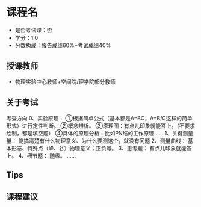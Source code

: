 # 课程名
- 是否考试课：否
- 学分：1.0
- 分数构成：报告成绩60%+考试成绩40%

## 授课教师
- 物理实验中心教师+空间院/理学院部分教师

## 关于考试
考查方向
0、实验原理：
①根据简单公式（基本都是A=BC，A=B/C这样的简单形式）进行定性判断。
②概念辨析。
③原理图：有点儿印象就能答上。（不要求绘制，都是填空题）
④具体的原理分析：比如PN结的工作原理……
1、关键测量量：
能搞清楚有什么物理意义、为什么要测这个，就没有问题
2、测量曲线：
基本形态、特殊点（峰、谷）物理意义；正负号。
3、思考题：
有点儿印象就能答上。
4、细节题：
随缘。
……

## Tips

## 课程建议
